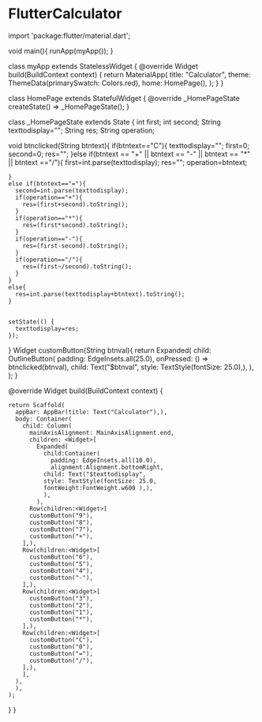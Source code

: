 # FlutterCalculator

import 'package:flutter/material.dart';


void main(){
  runApp(myApp());
}

class myApp extends StatelessWidget {
  @override
  Widget build(BuildContext context) {
    return MaterialApp(
      title: "Calculator",
      theme: ThemeData(primarySwatch: Colors.red),
      home: HomePage(),
    );
  }
}

class HomePage extends StatefulWidget {
  @override
  _HomePageState createState() => _HomePageState();
}

class _HomePageState extends State<HomePage> {
int first;
int second;
String texttodisplay="";
String res;
String operation;

void btnclicked(String btntext){
    if(btntext=="C"){
      texttodisplay="";
      first=0;
      second=0;
      res="";
    }else if(btntext == "+" || btntext == "-" || btntext == "*" || btntext =="/"){
      first=int.parse(texttodisplay);
      res="";
      operation=btntext;
      
    }
    else if(btntext=="="){
      second=int.parse(texttodisplay);
      if(operation=="+"){
        res=(first+second).toString();
      }
      if(operation=="*"){
        res=(first*second).toString();
      }
      if(operation=="-"){
        res=(first-second).toString();
      }
      if(operation=="/"){
        res=(first~/second).toString();
      }
    }
    else{
      res=int.parse(texttodisplay+btntext).toString();
    }


    setState(() {
      texttodisplay=res;
    });
}
      Widget customButton(String btnval){
        return Expanded(
          child: OutlineButton(
            padding: EdgeInsets.all(25.0),
            onPressed: () => btnclicked(btnval),
            child: Text("$btnval",
            style: TextStyle(fontSize: 25.0),),
          ),
        );
      }

  @override
  Widget build(BuildContext context) {



    return Scaffold(
      appBar: AppBar(title: Text("Calculator"),),
      body: Container(
        child: Column(
          mainAxisAlignment: MainAxisAlignment.end,
          children: <Widget>[
            Expanded(
              child:Container(
                padding: EdgeInsets.all(10.0),
                alignment:Alignment.bottomRight,
              child: Text("$texttodisplay",
              style: TextStyle(fontSize: 25.0,
              fontWeight:FontWeight.w600 ),),
              ),
            ),
          Row(children:<Widget>[
          customButton("9"),
          customButton("8"),
          customButton("7"),
          customButton("+"),
        ],),
        Row(children:<Widget>[
          customButton("6"),
          customButton("5"),
          customButton("4"),
          customButton("-"),
        ],),
        Row(children:<Widget>[
          customButton("3"),
          customButton("2"),
          customButton("1"),
          customButton("*"),
        ],),
        Row(children:<Widget>[
          customButton("C"),
          customButton("0"),
          customButton("="),
          customButton("/"),
        ],),
        ],
      ),
      ),
    );
  }
}
